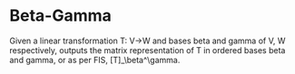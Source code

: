 # Beta-Gamma
Given a linear transformation T: V->W and bases beta and gamma of V, W respectively, outputs the matrix representation of T in ordered bases beta and gamma, or as per FIS, [T]_\beta^\gamma.
